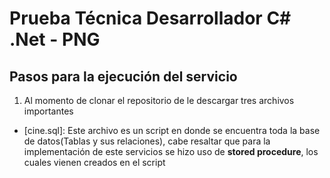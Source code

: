 # Prueba Técnica Desarrollador C# .Net - PNG

## Pasos para la ejecución del servicio

1. Al momento de clonar el repositorio de le descargar tres archivos importantes
  * [cine.sql]: Este archivo es un script en donde se encuentra toda la base de datos(Tablas y sus relaciones), cabe resaltar que para la implementación de este             servicios se hizo uso de **stored procedure**, los cuales vienen creados en el script


